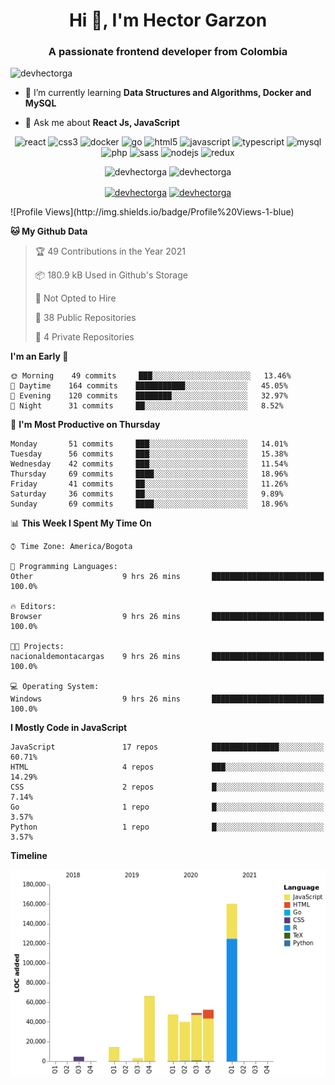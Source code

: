 <h1 align="center">Hi 👋, I'm Hector Garzon</h1>
<h3 align="center">A passionate frontend developer from Colombia</h3>

<p align="left"> <img src="https://komarev.com/ghpvc/?username=devhectorga" alt="devhectorga" /> </p>

- 🌱 I’m currently learning **Data Structures and Algorithms, Docker and MySQL**

- 💬 Ask me about **React Js, JavaScript**

<p align="center"><img src="https://devicons.github.io/devicon/devicon.git/icons/react/react-original-wordmark.svg" alt="react" width="20" height="20"/> <img src="https://devicons.github.io/devicon/devicon.git/icons/css3/css3-original-wordmark.svg" alt="css3" width="20" height="20"/> <img src="https://devicons.github.io/devicon/devicon.git/icons/docker/docker-original-wordmark.svg" alt="docker" width="20" height="20"/> <img src="https://devicons.github.io/devicon/devicon.git/icons/go/go-original.svg" alt="go" width="20" height="20"/> <img src="https://devicons.github.io/devicon/devicon.git/icons/html5/html5-original-wordmark.svg" alt="html5" width="20" height="20"/> <img src="https://devicons.github.io/devicon/devicon.git/icons/javascript/javascript-original.svg" alt="javascript" width="20" height="20"/> <img src="https://devicons.github.io/devicon/devicon.git/icons/typescript/typescript-original.svg" alt="typescript" width="20" height="20"/> <img src="https://devicons.github.io/devicon/devicon.git/icons/mysql/mysql-original-wordmark.svg" alt="mysql" width="20" height="20"/> <img src="https://devicons.github.io/devicon/devicon.git/icons/php/php-original.svg" alt="php" width="20" height="20"/> <img src="https://devicons.github.io/devicon/devicon.git/icons/sass/sass-original.svg" alt="sass" width="20" height="20"/> <img src="https://devicons.github.io/devicon/devicon.git/icons/nodejs/nodejs-original-wordmark.svg" alt="nodejs" width="20" height="20"/> <img src="https://devicons.github.io/devicon/devicon.git/icons/redux/redux-original.svg" alt="redux" width="20" height="20"/></p><p align="center"> <img src="https://github-readme-stats.vercel.app/api?username=devhectorga&count_private=true&show_icons=true" alt="devhectorga" /> <img src="https://github-readme-stats.vercel.app/api/top-langs/?username=devhectorga&layout=compact" alt="devhectorga" /></p>

<p align="center">
<a href="https://twitter.com/devhectorga" target="blank"><img align="center" src="https://cdn.jsdelivr.net/npm/simple-icons@3.0.1/icons/twitter.svg" alt="devhectorga" height="20" width="20" /></a>
<a href="https://linkedin.com/in/devhectorga" target="blank"><img align="center" src="https://cdn.jsdelivr.net/npm/simple-icons@3.0.1/icons/linkedin.svg" alt="devhectorga" height="20" width="20" /></a>
</p>
<!--START_SECTION:waka-->
![Profile Views](http://img.shields.io/badge/Profile%20Views-1-blue)

**🐱 My Github Data** 

> 🏆 49 Contributions in the Year 2021
 > 
> 📦 180.9 kB Used in Github's Storage 
 > 
> 🚫 Not Opted to Hire
 > 
> 📜 38 Public Repositories 
 > 
> 🔑 4 Private Repositories  
 > 
**I'm an Early 🐤** 

```text
🌞 Morning    49 commits     ███░░░░░░░░░░░░░░░░░░░░░░   13.46% 
🌆 Daytime    164 commits    ███████████░░░░░░░░░░░░░░   45.05% 
🌃 Evening    120 commits    ████████░░░░░░░░░░░░░░░░░   32.97% 
🌙 Night      31 commits     ██░░░░░░░░░░░░░░░░░░░░░░░   8.52%

```
📅 **I'm Most Productive on Thursday** 

```text
Monday       51 commits     ███░░░░░░░░░░░░░░░░░░░░░░   14.01% 
Tuesday      56 commits     ███░░░░░░░░░░░░░░░░░░░░░░   15.38% 
Wednesday    42 commits     ███░░░░░░░░░░░░░░░░░░░░░░   11.54% 
Thursday     69 commits     ████░░░░░░░░░░░░░░░░░░░░░   18.96% 
Friday       41 commits     ██░░░░░░░░░░░░░░░░░░░░░░░   11.26% 
Saturday     36 commits     ██░░░░░░░░░░░░░░░░░░░░░░░   9.89% 
Sunday       69 commits     ████░░░░░░░░░░░░░░░░░░░░░   18.96%

```


📊 **This Week I Spent My Time On** 

```text
⌚︎ Time Zone: America/Bogota

💬 Programming Languages: 
Other                    9 hrs 26 mins       █████████████████████████   100.0%

🔥 Editors: 
Browser                  9 hrs 26 mins       █████████████████████████   100.0%

🐱‍💻 Projects: 
nacionaldemontacargas    9 hrs 26 mins       █████████████████████████   100.0%

💻 Operating System: 
Windows                  9 hrs 26 mins       █████████████████████████   100.0%

```

**I Mostly Code in JavaScript** 

```text
JavaScript               17 repos            ███████████████░░░░░░░░░░   60.71% 
HTML                     4 repos             ███░░░░░░░░░░░░░░░░░░░░░░   14.29% 
CSS                      2 repos             █░░░░░░░░░░░░░░░░░░░░░░░░   7.14% 
Go                       1 repo              █░░░░░░░░░░░░░░░░░░░░░░░░   3.57% 
Python                   1 repo              █░░░░░░░░░░░░░░░░░░░░░░░░   3.57%

```


**Timeline**

![Chart not found](https://raw.githubusercontent.com/devHectorGa/devHectorGa/master/charts/bar_graph.png) 


<!--END_SECTION:waka-->
